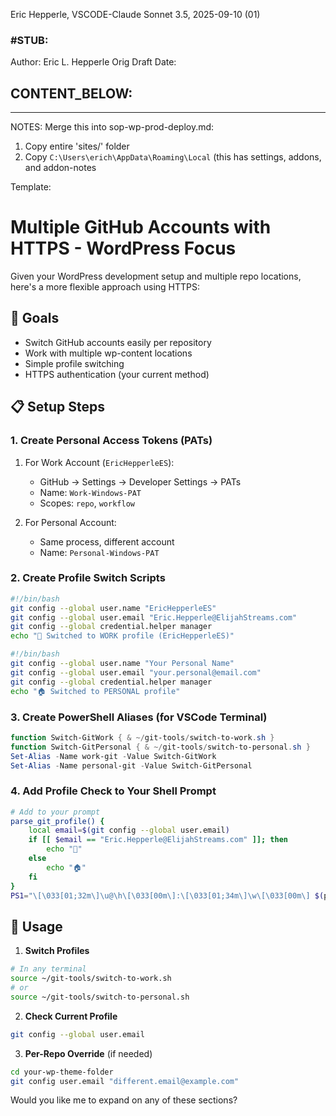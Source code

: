 Eric Hepperle, VSCODE-Claude Sonnet 3.5, 2025-09-10  (01)

### #STUB: 

Author: Eric L. Hepperle
Orig Draft Date:



## CONTENT_BELOW: ##

---

NOTES: Merge this into sop-wp-prod-deploy.md:


1. Copy entire 'sites/' folder
2. Copy `C:\Users\erich\AppData\Roaming\Local` (this has settings, addons, and addon-notes



Template:









# Multiple GitHub Accounts with HTTPS - WordPress Focus

Given your WordPress development setup and multiple repo locations, here's a more flexible approach using HTTPS:

## 🎯 Goals
- Switch GitHub accounts easily per repository
- Work with multiple wp-content locations
- Simple profile switching
- HTTPS authentication (your current method)

## 📋 Setup Steps

### 1. Create Personal Access Tokens (PATs)
1. For Work Account (`EricHepperleES`):
   - GitHub → Settings → Developer Settings → PATs
   - Name: `Work-Windows-PAT`
   - Scopes: `repo`, `workflow`

2. For Personal Account:
   - Same process, different account
   - Name: `Personal-Windows-PAT`

### 2. Create Profile Switch Scripts

````bash
#!/bin/bash
git config --global user.name "EricHepperleES"
git config --global user.email "Eric.Hepperle@ElijahStreams.com"
git config --global credential.helper manager
echo "🏢 Switched to WORK profile (EricHepperleES)"
````

````bash
#!/bin/bash
git config --global user.name "Your Personal Name"
git config --global user.email "your.personal@email.com"
git config --global credential.helper manager
echo "🏠 Switched to PERSONAL profile"
````

### 3. Create PowerShell Aliases (for VSCode Terminal)

````powershell
function Switch-GitWork { & ~/git-tools/switch-to-work.sh }
function Switch-GitPersonal { & ~/git-tools/switch-to-personal.sh }
Set-Alias -Name work-git -Value Switch-GitWork
Set-Alias -Name personal-git -Value Switch-GitPersonal
````

### 4. Add Profile Check to Your Shell Prompt

````bash
# Add to your prompt
parse_git_profile() {
    local email=$(git config --global user.email)
    if [[ $email == "Eric.Hepperle@ElijahStreams.com" ]]; then
        echo "🏢"
    else
        echo "🏠"
    fi
}
PS1="\[\033[01;32m\]\u@\h\[\033[00m\]:\[\033[01;34m\]\w\[\033[00m\] $(parse_git_profile)\$ "
````

## 🔄 Usage

1. **Switch Profiles**
```bash
# In any terminal
source ~/git-tools/switch-to-work.sh
# or
source ~/git-tools/switch-to-personal.sh
```

2. **Check Current Profile**
```bash
git config --global user.email
```

3. **Per-Repo Override** (if needed)
```bash
cd your-wp-theme-folder
git config user.email "different.email@example.com"
```

Would you like me to expand on any of these sections?
